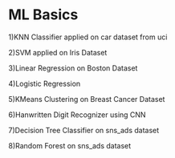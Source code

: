 # ML Basics
1)KNN Classifier applied on car dataset from uci

2)SVM applied on Iris Dataset

3)Linear Regression on Boston Dataset

4)Logistic Regression

5)KMeans Clustering on Breast Cancer Dataset

6)Hanwritten Digit Recognizer using CNN

7)Decision Tree Classifier on sns_ads dataset

8)Random Forest on sns_ads dataset
